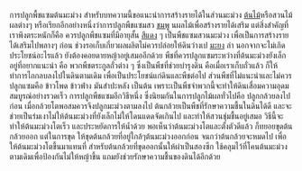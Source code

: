 การปลูกพื้ชแซมต้นมะม่วง
สำหรับบทความนี้ขอแนะนำการสร้างรายได้ในส่วนมะม่วง <a href="http://fartery.ddnsgeek.com">ต้นไม้</a>หรือสวนไม้ผลต่างๆ หรือเรียกอีกอย่างหนึ่งว่าการปลูกพืชแซมสว
<a href="http://redbluy.myddns.rocks">ชมพู</a>
นผลไม้เพื่อสร้างรายได้เสริม แต่สิ่งสำคัญที่เราพึงตระหนักก็คือ ควรปลูกพืชแซมที่มีอายุสั้น
<a href="http://theloft.freeddns.org">สีแดง</a>
ๆ เป็นพืชแซมสวนมะม่วง เพื่อเป็นการสร้างรายได้เสริมไปพลางๆ ก่อน ช่วงรอเก็บเกี่ยวผลผลิตไม่ควรปล่อยให้ดินว่างเป
<a href="http://javal.myddns.rocks">มะยง</a>
ล่า นอกจากจะไม่เกิดประโยชน์อะไรแล้ว ยังต้องคอยดายหญ้าอยู่เสมออีกด้วย พืชที่ควรปลูกแซมระหว่างที่ต้นมะม่วงยังเล็กอยู่ที่อยากแนะนำ คือ พวกพืชตระกูลถั่วต่าง ๆ ซึ่งเป็นพืชที่ช่วยบำรุงดิน คือเมื่อเราเก็บถั่วแล้ว ก็ให้ทำการไถกลบลงไปในดินตามเดิม เพื่อเป็นประโยชน์แก่ดินและพืชต่อไป ส่วนพืชที่ไม่แนะนำและไม่ควรปลูกแซมคือ ข้าวโพด ข้าวฟ่าง มันสำปะหลัง เป็นต้น เพราะเป็นพืชจำพวกนี้จะทำให้ดินเสื่อมความอุดมสมบูรณ์อย่างรวดเร็ว  การปลูกพืชแซมอีกวิธีหนึ่ง ซึ่งนิยมกันในการปลูกไม้ผลทั่วไปคือ ปลูกกล้วยลงไปก่อน เมื่อกล้วยโตพอสมควรจึงปลูกมะม่วงตามลงไป ต้นกล้วยเป็นพืชที่รักษาความชื้นในดินได้ดี และจะช่วยเป็นร่มเงาไม่ให้ต้นมะม่วงที่ยังเล็กไม่ให้โดนแดดจัดเกินไป และทำให้สวนชุ่มชื้นอยู่เสมอ วิธีนี้จะทำให้ต้นมะม่วงโตเร็ว และประหยัดการให้น้ำด้วย พอเห็นว่าต้นมะม่วงโตและตั้งตัวดีแล้ว ก็ทยอยขุดต้นกล้วยออก แต่ในการขุด ให้ขุดต้นกล้วยที่อยู่ใกล้ๆต้นมะม่วงออกก่อน จนกว่าต้นกล้วยจะหมดไป เพื่อให้ต้นมะม่วงโตขึ้นมาแทนที่ สำหรับต้นกล้วยที่ขุดออกนั้นให้ผ่าเป็นสองซีก ใช้คลุมไว้ที่โคนต้นมะม่วงตามเดิมเพื่อป้องกันไม่ให้หญ้าขึ้น แถมยังช่วยรักษาความชื้นของดินได้อีกด้วย
